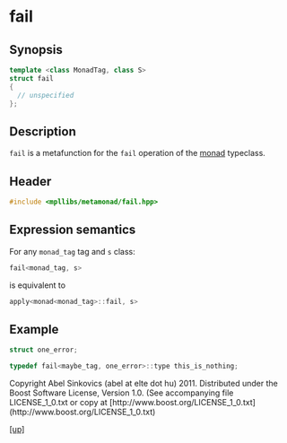 # fail

## Synopsis

```cpp
template <class MonadTag, class S>
struct fail
{
  // unspecified
};
```

## Description

`fail` is a metafunction for the `fail` operation of the [monad](monad.html)
typeclass.

## Header

```cpp
#include <mpllibs/metamonad/fail.hpp>
```

## Expression semantics

For any `monad_tag` tag and `s` class:

```cpp
fail<monad_tag, s>
```

is equivalent to

```cpp
apply<monad<monad_tag>::fail, s>
```

## Example

```cpp
struct one_error;

typedef fail<maybe_tag, one_error>::type this_is_nothing;
```

<p class="copyright">
Copyright Abel Sinkovics (abel at elte dot hu) 2011.
Distributed under the Boost Software License, Version 1.0.
(See accompanying file LICENSE_1_0.txt or copy at
[http://www.boost.org/LICENSE_1_0.txt](http://www.boost.org/LICENSE_1_0.txt)
</p>

[[up]](reference.html)




